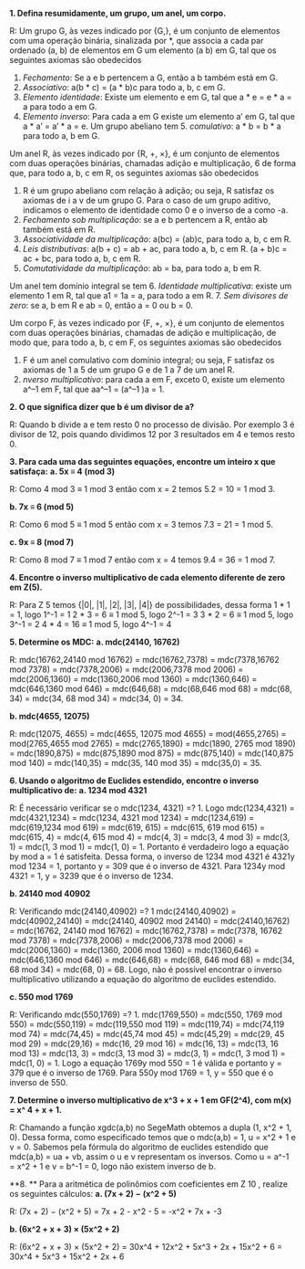 **1. Defina resumidamente, um grupo, um anel, um corpo.**

R: Um grupo G, às vezes indicado por {G,}, é um conjunto de elementos com uma operação binária, sinalizada por *, que associa a cada par ordenado (a, b) de elementos em G um elemento (a b) em G, tal que os seguintes axiomas são obedecidos
1. *Fechamento*: Se a e b pertencem a G, então a b também está em G.
2. *Associativo*: a(b * c) = (a * b)c para todo a, b, c em G.
3. *Elemento identidade*: Existe um elemento e em G, tal que a * e = e * a = a para todo a em G.
4. *Elemento inverso*: Para cada a em G existe um elemento a’ em G, tal que a * a’ = a’ * a = e.
Um grupo abeliano tem 5. *comulativo*: a * b = b * a para todo a, b em G.

Um anel R, às vezes indicado por {R, +, ×}, é um conjunto de elementos com duas operações binárias, chamadas adição e  multiplicação, 6 de forma que, para todo a, b, c em R, os seguintes axiomas são obedecidos
1. R é um grupo abeliano com relação à adição; ou seja, R satisfaz os axiomas de i a v de um grupo G. Para o caso de um grupo aditivo, indicamos o elemento de identidade como 0 e o inverso de a como -a.
2. *Fechamento sob multiplicação*: se a e b pertencem a R, então ab também está em R.
3. *Associatividade da multiplicação*: a(bc) = (ab)c, para todo a, b, c em R.
4. *Leis distributivas*: a(b + c) = ab + ac, para todo a, b, c em R. (a + b)c = ac + bc, para todo a, b, c em R.
5. *Comutatividade da multipĺicação*: ab = ba, para todo a, b em R. 

Um anel tem domínio integral se tem
6. *Identidade multiplicativa*: existe um elemento 1 em R, tal que a1 = 1a = a, para todo a em R.
7. *Sem divisores de zero*: se a, b em R e ab = 0, então a = 0 ou b = 0.

Um corpo F, às vezes indicado por {F, +, ×}, é um conjunto de elementos com duas operações binárias, chamadas de adição e multiplicação, de modo que, para todo a, b, c em F, os seguintes axiomas são obedecidos
1. F é um anel comulativo com domínio integral; ou seja, F satisfaz os axiomas de 1 a 5 de um grupo G e de 1 a 7 de um anel R.
2. *nverso multiplicativo*: para cada a em F, exceto 0, existe um elemento a^–1 em F, tal que aa^–1 = (a^–1 )a = 1.

**2. O que significa dizer que b é um divisor de a?**

R: Quando b divide a e tem resto 0 no processo de divisão. Por exemplo 3 é divisor de 12, pois quando dividimos 12 por 3 resultados em 4 e temos resto 0.

**3. Para cada uma das seguintes equações, encontre um inteiro x que satisfaça:**
**a. 5x ≡ 4 (mod 3)**

R: Como 4 mod 3 ≡ 1 mod 3 então com x = 2 temos 5.2 = 10 = 1 mod 3.

**b. 7x ≡ 6 (mod 5)**

R: Como 6 mod 5 ≡ 1 mod 5 então com x = 3 temos 7.3 = 21 = 1 mod 5.

**c. 9x ≡ 8 (mod 7)**

R: Como 8 mod 7 ≡ 1 mod 7 então com x = 4 temos 9.4 = 36 = 1 mod 7.

**4. Encontre o inverso multiplicativo de cada elemento diferente de zero em Z(5).**

R: Para Z 5 temos {|0|, |1|, |2|, |3|, |4|} de possibilidades, dessa forma
1 * 1 = 1, logo 1^-1 = 1
2 * 3 = 6 ≡ 1 mod 5, logo 2^-1 = 3
3 * 2 = 6 ≡ 1 mod 5, logo 3^-1 = 2
4 * 4 = 16 ≡ 1 mod 5, logo 4^-1 = 4

**5. Determine os MDC:**
**a. mdc(24140, 16762)**

R: mdc(16762,24140 mod 16762) = mdc(16762,7378) = mdc(7378,16762 mod 7378) = mdc(7378,2006) = mdc(2006,7378 mod 2006) = mdc(2006,1360) = mdc(1360,2006 mod 1360) = mdc(1360,646) = mdc(646,1360 mod 646) = mdc(646,68) = mdc(68,646 mod 68) = mdc(68, 34) = mdc(34, 68 mod 34) = mdc(34, 0) = 34.

**b. mdc(4655, 12075)**

R: mdc(12075, 4655) = mdc(4655, 12075 mod 4655) = mod(4655,2765) = mod(2765,4655 mod 2765) = mdc(2765,1890) =
mdc(1890, 2765 mod 1890) = mdc(1890,875) = mdc(875,1890 mod 875) = mdc(875,140) = mdc(140,875 mod 140) = mdc(140,35) = mdc(35, 140 mod 35) = mdc(35,0) = 35.

**6. Usando o algoritmo de Euclides estendido, encontre o inverso multiplicativo de:**
**a. 1234 mod 4321**

R: É necessário verificar se o mdc(1234, 4321) =? 1. Logo mdc(1234,4321) = mdc(4321,1234) = mdc(1234, 4321 mod 1234) = mdc(1234,619) = mdc(619,1234 mod 619) = mdc(619, 615) = mdc(615, 619 mod 615) = mdc(615, 4) = mdc(4, 615 mod 4) = mdc(4, 3) = mdc(3, 4 mod 3) = mdc(3, 1) = mdc(1, 3 mod 1) = mdc(1, 0) = 1. 
Portanto é verdadeiro logo a equação by mod a = 1 é satisfeita.
Dessa forma, o inverso de 1234 mod 4321 é 4321y mod 1234 = 1, portanto y = 309 que é o inverso de 4321. Para 1234y mod 4321 = 1, y = 3239 que é o inverso de 1234.

**b. 24140 mod 40902**

R: Verificando mdc(24140,40902) =? 1
mdc(24140,40902) = mdc(40902,24140) = mdc(24140, 40902 mod 24140) = mdc(24140,16762) = mdc(16762, 24140 mod 16762) = mdc(16762,7378) = mdc(7378, 16762 mod 7378) = mdc(7378,2006) = mdc(2006,7378 mod 2006) = mdc(2006,1360) = mdc(1360, 2006 mod 1360) = mdc(1360,646) = mdc(646,1360 mod 646) = mdc(646,68) = mdc(68, 646 mod 68) = mdc(34, 68 mod 34) = mdc(68, 0) = 68.
Logo, não é possível encontrar o inverso multiplicativo utilizando a equação do algoritmo de euclides estendido.

**c. 550 mod 1769**

R: Verificando mdc(550,1769) =? 1.
mdc(1769,550) = mdc(550, 1769 mod 550) = mdc(550,119) = mdc(119,550 mod 119) = mdc(119,74) = mdc(74,119 mod 74) = mdc(74,45) = mdc(45,74 mod 45) = mdc(45,29) = mdc(29, 45 mod 29) = mdc(29,16) = mdc(16, 29 mod 16) = mdc(16, 13) = mdc(13, 16 mod 13) = mdc(13, 3) = mdc(3, 13 mod 3) = mdc(3, 1) = mdc(1, 3 mod 1) = mdc(1, 0) = 1.
Logo a equação 1769y mod 550 = 1 é válida e portanto y = 379 que é o inverso de 1769. Para 550y mod 1769 = 1, y = 550 que é o inverso de 550.

**7. Determine o inverso multiplicativo de x^3 + x + 1 em GF(2^4), com m(x) = x^ 4 + x + 1.**

R: Chamando a função xgdc(a,b) no SegeMath obtemos a dupla (1, x^2 + 1, 0). Dessa forma, como especificado temos que o mdc(a,b) = 1, u = x^2 + 1 e v = 0. Sabemos pela fórmula do algoritmo de euclides estendido que mdc(a,b) = ua + vb, assim o u e v representam os inversos. Como u = a^-1 = x^2 + 1 e v = b^-1 = 0, logo não existem inverso de b.

**8. **
Para a aritmética de polinômios com coeficientes em Z 10 , realize os seguintes cálculos:
**a. (7x + 2) − (x^2 + 5)**

R: (7x + 2) − (x^2 + 5) = 7x + 2 - x^2 - 5 = -x^2 + 7x + -3

**b. (6x^2 + x + 3) × (5x^2 + 2)**

R: (6x^2 + x + 3) × (5x^2 + 2) = 30x^4 + 12x^2 + 5x^3 + 2x + 15x^2 + 6 = 30x^4 + 5x^3 + 15x^2 + 2x + 6